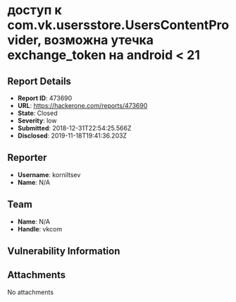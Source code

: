 # доступ к com.vk.usersstore.UsersContentProvider, возможна утечка exchange_token на android < 21

## Report Details
- **Report ID**: 473690
- **URL**: https://hackerone.com/reports/473690
- **State**: Closed
- **Severity**: low
- **Submitted**: 2018-12-31T22:54:25.566Z
- **Disclosed**: 2019-11-18T19:41:36.203Z

## Reporter
- **Username**: korniltsev
- **Name**: N/A

## Team
- **Name**: N/A
- **Handle**: vkcom

## Vulnerability Information


## Attachments
No attachments
